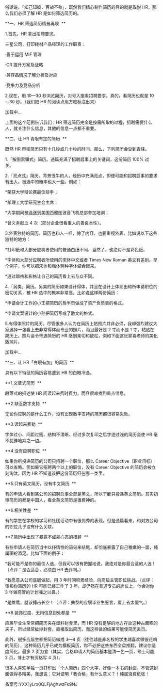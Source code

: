 俗话说，「知己知彼，百战不殆」，既然我们精心制作简历的目的就是取悦 HR，那么我们必须了解 HR 是如何筛选简历的。 

**一、HR 筛选简历情景再现  **

1.首先，HR 拿出招聘要求。 

三星公司，打印耗材产品经理的工作职责： 

·善于运用 MIF 管理 

·CR 提升方案及战略 

·兼容品情况了解分析及对应 

·竞争力及竞品分析 

2.现在，用 10—30 秒浏览简历，对号入座看招聘要求。真的，看简历也就是 10—30 秒。（我们把 HR 的阅读点用方框标注出来） 

  

加载中...

  

上面的这个范例告诉我们：HR 筛选简历完全是按需所取的过程，招聘需要什么人，就关注什么信息，其他的信息一点都不重要。 

**二、让 HR 青眼有加的简历  **

既然 HR 审核简历只有十几秒或几十秒的时间，那么，下列简历会受到青睐。 

1.「按图索骥式」简历。通篇充满了招聘启事上的关键词，这份简历 100\% 过关。 

2.「亮点式」简历。背景很牛的人，经历中充满亮点，即便可能和招聘启事的要求有出入，被选中的概率也大一些。例如： 

\*荣获大学辩论赛最佳辩手； 

\*某理工大学研究生会主席； 

\*大学期间被选送到美国西雅图波音飞机总部参加培训； 

\*曾义务献血 4 次（部分企业很看重人的善良本性）。 

3.外表独特的简历。简历也和人一样，除了内容，也要重视外表。比如说以下这些独特的地方： 

\*打印纸和大部分应聘者使用的普通白纸不同，当然了，也绝对不是彩色纸。 

\*字体和大部分应聘者所使用的宋体中文或者 Times New Roman 英文有差别。举个例子，你可以把宋体和楷体两种字体结合起来。 

\*通过暗格和影格让自己的简历看上去与众不同。 

4.「另类」简历。另类的简历如果设计得体，并且在设计上体现出和所申请职位的密切关系，被 HR 选中的概率非常高。比如说这样两份简历： 

\*申请会计工作的小王把简历的后半页做成了资产负债表的格式。 

\*申请文案设计的小孙把简历写成了散文的格式。 

5.有得体照片的简历。尽管很多人认为在简历上贴照片并非必须，我却强烈建议大家选择一张看上去非常得体而专业的照片，而且最好是 2 寸而不是 1 寸，粘贴在简历上。照片会令筛选简历的 HR 感到亲切和放松，例如下面这张翠喜老师的美化版照片。 

  

加载中...

  

**三、让 HR「白眼有加」的简历  **

具有以下特征的简历容易遭到 HR 的白眼冷遇。 

**1.文章式简历  **

段落式的描述使 HR 阅读起来费时费力，而且很难找到重点信息。 

**2.缺乏数字支持  **

无论你应聘的是什么工作，没有出现数字支持的简历都很容易失败。 

**3.读起来费劲  **

字体过小、间距过密、结构不清晰、经过多次复印之后字迹过浅的简历会使 HR 毫不犹豫地弃之一边。 

**4.没有应聘职位  **

如果你所投递简历的公司只招聘一个职位，那么 Career Objective（职业目标）可以省略。但如果它招聘两个以上的职位，没有 Career Objective 的简历会被立刻淘汰，因为 HR 不知道该把这份简历归在哪一类里。 

**5.只有英文简历，没有中文简历  **

有的申请人看到某公司的招聘启事全部是英文，所以干脆只投递英文简历。其实初审简历的都是中国人，看全英文简历是很费神的。 

**6.相关性差  **

有的学生在学校的学习和社团活动中有很优秀的表现，但是通篇看来，和对方公司的职位几乎没有什么关联。 

**7.简历中出现了暴露不成熟心态的措辞  **

有些申请人在简历当中以抒情性的语句来结尾，却彻底暴露了自己稚嫩的一面，纯属画蛇添足。比如下面的例子： 

\*我可能不是你的最佳人选，但我可以很有把握地说，我绝对是你最合适的人选！（点评：是否适合，必须由 HR 去评判。） 

\*我愿意从公司底层做起，用 3 年时间积累经验，向高级主管职位挑战。（点评：审核你简历的 HR 可能已经工作了 3 年，却仍然在普通专员的岗位上，他会对你 3 年做高管的计划嗤之以鼻。） 

\*是雄鹰，就该搏击长空！（点评：典型的应届毕业生誓言，看上去太傻气。） 

**8.装饰过度、无用信息到处都是  **

应届毕业生常常把简历夹在塑料封套里，而 HR 没有足够的地方存放这种占面积的夹子，所以经常扯掉封套，直接取出简历。而这样做的结果可能使简历丢页。 

此外，很多应届生都把简历做成 3—4 页（往往越是非名校的学生越喜欢做很花哨的简历），这种简历几乎已成为模板简历，你不必把这些东西全盘推翻，建议你适度简化，最多 2 页为宜（其实，合格申请人的简历基本是清一色一页，硕士可能 2 页，博士才有资格写 4 页）。 

很多人喜欢单独一页打印出「个人简历」四个大字，好像一本书的封面。不管这封面做得多精美，我想说：它对证明「我合格」有什么意义？！纯属浪费纸张！ 

备案号:YXX1yLrx0QLFjAgXwzFk9NJ